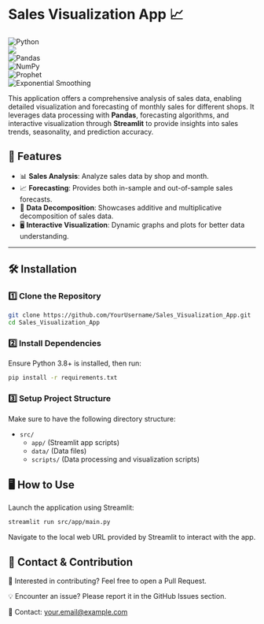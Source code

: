 # Sales Visualization App 📈
![Python](https://img.shields.io/badge/Language-Python-blue)  
![](https://img.shields.io/badge/Powered%20by-Streamlit-ff4b4b)  
![Pandas](https://img.shields.io/badge/Data%20Processing-Pandas-green)  
![NumPy](https://img.shields.io/badge/Mathematical-NumPy-brightgreen)  
![Prophet](https://img.shields.io/badge/Forecasting-Prophet-lightgrey)  
![Exponential Smoothing](https://img.shields.io/badge/Exponential%20Smoothing-ETS-orange)

This application offers a comprehensive analysis of sales data, enabling detailed visualization and forecasting of monthly sales for different shops. It leverages data processing with **Pandas**, forecasting algorithms, and interactive visualization through **Streamlit** to provide insights into sales trends, seasonality, and prediction accuracy.

## **🌟 Features**
- 📊 **Sales Analysis**: Analyze sales data by shop and month.
- 📈 **Forecasting**: Provides both in-sample and out-of-sample sales forecasts.
- 🔄 **Data Decomposition**: Showcases additive and multiplicative decomposition of sales data.
- 🖥️ **Interactive Visualization**: Dynamic graphs and plots for better data understanding.

---

## **🛠️ Installation**

### 1️⃣ Clone the Repository
```bash
git clone https://github.com/YourUsername/Sales_Visualization_App.git
cd Sales_Visualization_App
```

### 2️⃣ Install Dependencies
Ensure Python 3.8+ is installed, then run:

```bash
pip install -r requirements.txt
```

### 3️⃣ Setup Project Structure
Make sure to have the following directory structure:

- `src/`
  - `app/` (Streamlit app scripts)
  - `data/` (Data files)
  - `scripts/` (Data processing and visualization scripts)

## **🖥️ How to Use**
Launch the application using Streamlit:

```bash
streamlit run src/app/main.py
```

Navigate to the local web URL provided by Streamlit to interact with the app.

## **📩 Contact & Contribution**
🚀 Interested in contributing? Feel free to open a Pull Request.

💡 Encounter an issue? Please report it in the GitHub Issues section.

📧 Contact: your.email@example.com
